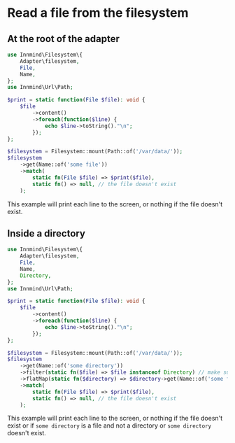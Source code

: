 # Read a file from the filesystem

## At the root of the adapter

```php
use Innmind\Filesystem\{
    Adapter\filesystem,
    File,
    Name,
};
use Innmind\Url\Path;

$print = static function(File $file): void {
    $file
        ->content()
        ->foreach(function($line) {
            echo $line->toString()."\n";
        });
};

$filesystem = Filesystem::mount(Path::of('/var/data/'));
$filesystem
    ->get(Name::of('some file'))
    ->match(
        static fn(File $file) => $print($file),
        static fn() => null, // the file doesn't exist
    );
```

This example will print each line to the screen, or nothing if the file doesn't exist.

## Inside a directory

```php
use Innmind\Filesystem\{
    Adapter\filesystem,
    File,
    Name,
    Directory,
};
use Innmind\Url\Path;

$print = static function(File $file): void {
    $file
        ->content()
        ->foreach(function($line) {
            echo $line->toString()."\n";
        });
};

$filesystem = Filesystem::mount(Path::of('/var/data/'));
$filesystem
    ->get(Name::of('some directory'))
    ->filter(static fn($file) => $file instanceof Directory) // make sure "some directory" is not a file
    ->flatMap(static fn($directory) => $directory->get(Name::of('some file')))
    ->match(
        static fn(File $file) => $print($file),
        static fn() => null, // the file doesn't exist
    );
```

This example will print each line to the screen, or nothing if the file doesn't exist or if `some directory` is a file and not a directory or `some directory` doesn't exist.
